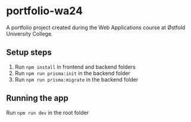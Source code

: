 # portfolio-wa24

A portfolio project created during the Web Applications course at Østfold University College.

## Setup steps

1. Run `npm install` in frontend and backend folders
2. Run `npm run prisma:init` in the backend folder
3. Run `npm run prisma:migrate` in the backend folder

## Running the app

Run `npm run dev` in the root folder
